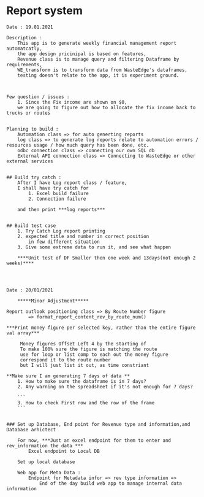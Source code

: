 # Report system


    Date : 19.01.2021 

    Description :
        This app is to generate weekly financial management report automatcatly, 
        the app design pricinipal is based on features, 
        Revenue class is to manage query and filtering Dataframe by requirements,
        WE_transform is to transform data from WasteEdge's dataframes, 
        testing doesn't relate to the app, it is experiment ground.



    Few question / issues :
        1. Since the Fix income are shown on $0, 
        we are going to figure out how to allocate the fix income back to trucks or routes


    Planning to build :
        Automation class => for auto generting reports
        log class => to generate log reports relate to automation errors / resources usage / how much query has been done, etc.  
        odbc connection class => connecting our own SQL db 
        External API connection class => Connecting to WasteEdge or other external services


    ## Build try catch :
        After I have Log report class / feature,
        I shall have try catch for 
            1. Excel build failure
            2. Connection failure
        
        and then print ***log reports*** 


    ## Build test case
        1. Try Catch Log report printing
        2. expected title and number in correct position
            in few different situation
        3. Give some extreme data to run it, and see what happen

        ****Unit test of DF Smaller then one week and 13days(not enough 2 weeks)****
        
        


    Date : 20/01/2021

        *****Minor Adjustment*****

    Report outlook positioning class => By Route Number figure 
            => format_report_content_rev_by_route_num()

    ***Print money figure per selected key, rather than the entire figure val array***

         Money figures Offset Left 4 by the starting of 
         To make 100% sure the figure is matching the route 
         use for loop or list comp to each out the money figure
         correspond it to the route number
         but I will just list it out, as time constriant

    **Make sure I am generating 7 days of data ** 
        1. How to make sure the dataframe is in 7 days? 
        2. Any warning on the spreadsheet if it's not enough for 7 days?
        
        ```
        3. How to check First row and the row of the frame
        ```


    ### Set up Database, End point for Revenue type and information,and Database arhictect
        
        For now, ***Just an excel endpoint for them to enter and rev_information the data ***
            Excel endpoint to Local DB     

        Set up local database 

        Web app for Meta Data : 
            Endpoint for Metadata infor => rev type information => 
                End of the day build web app to manage internal data information



            

